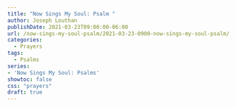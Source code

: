 ```yaml
---
title: "Now Sings My Soul: Psalm "
author: Joseph Louthan
publishDate: 2021-03-23T09:00:00-06:00
url: /now-sings-my-soul-psalm/2021-03-23-0900-now-sings-my-soul-psalm/
categories:
  - Prayers
tags:
  - Psalms
series:
- 'Now Sings My Soul: Psalms'
showtoc: false
css: "prayers"
draft: true
---
```

<div style="font-variant: small-caps;">

</div>

```text
```